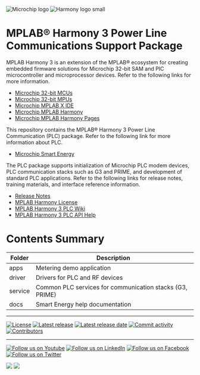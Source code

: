 ![Microchip logo](https://raw.githubusercontent.com/wiki/Microchip-MPLAB-Harmony/Microchip-MPLAB-Harmony.github.io/images/microchip_logo.png)
![Harmony logo small](https://raw.githubusercontent.com/wiki/Microchip-MPLAB-Harmony/Microchip-MPLAB-Harmony.github.io/images/microchip_mplab_harmony_logo_small.png)

# MPLAB® Harmony 3 Power Line Communications Support Package

MPLAB Harmony 3 is an extension of the MPLAB® ecosystem for creating
embedded firmware solutions for Microchip 32-bit SAM and PIC microcontroller
and microprocessor devices.  Refer to the following links for more information.
 - [Microchip 32-bit MCUs](https://www.microchip.com/design-centers/32-bit)
 - [Microchip 32-bit MPUs](https://www.microchip.com/design-centers/32-bit-mpus)
 - [Microchip MPLAB X IDE]( https://www.microchip.com/mplab/mplab-x-ide )
 - [Microchip MPLAB Harmony]( https://www.microchip.com/mplab/mplab-harmony )
 - [Microchip MPLAB Harmony Pages]( https://microchip-mplab-harmony.github.io/ )

This repository contains the MPLAB® Harmony 3 Power Line Communication (PLC) package. 
Refer to the following link for more information about PLC.
 - [Microchip Smart Energy]( https://www.microchip.com/design-centers/smart-energy-products/power-line-communications )
 
The PLC package supports initialization of Microchip PLC modem devices, PLC communication 
stacks such as G3 and PRIME, and development of standard PLC applications. 
Refer to the following links for release notes, training materials, and interface 
reference information.
 - [Release Notes](./release_notes.md)
 - [MPLAB Harmony License](mplab_harmony_license.md)
 - [MPLAB Harmony 3 PLC Wiki]( https://github.com/Microchip-MPLAB-Harmony/smartenergy_plc/wiki )
 - [MPLAB Harmony 3 PLC API Help]( https://microchip-mplab-harmony.github.io/smartenergy_plc )

# Contents Summary

| Folder     | Description                                                           |
|------------|-----------------------------------------------------------------------|
| apps       | Metering demo application                                             |
| driver     | Drivers for PLC and RF devices                                        |
| service    | Common PLC services for communication stacks (G3, PRIME)              |
| docs       | Smart Energy help documentation                                       |

____

[![License](https://img.shields.io/badge/license-Harmony%20license-orange.svg)](https://github.com/Microchip-MPLAB-Harmony/smartenergy/blob/master/mplab_harmony_license.md)
[![Latest release](https://img.shields.io/github/release/Microchip-MPLAB-Harmony/smartenergy.svg)](https://github.com/Microchip-MPLAB-Harmony/smartenergy/releases/latest)
[![Latest release date](https://img.shields.io/github/release-date/Microchip-MPLAB-Harmony/smartenergy.svg)](https://github.com/Microchip-MPLAB-Harmony/smartenergy/releases/latest)
[![Commit activity](https://img.shields.io/github/commit-activity/y/Microchip-MPLAB-Harmony/smartenergy.svg)](https://github.com/Microchip-MPLAB-Harmony/smartenergy/graphs/commit-activity)
[![Contributors](https://img.shields.io/github/contributors-anon/Microchip-MPLAB-Harmony/smartenergy.svg)]()

____

[![Follow us on Youtube](https://img.shields.io/badge/Youtube-Follow%20us%20on%20Youtube-red.svg)](https://www.youtube.com/user/MicrochipTechnology)
[![Follow us on LinkedIn](https://img.shields.io/badge/LinkedIn-Follow%20us%20on%20LinkedIn-blue.svg)](https://www.linkedin.com/company/microchip-technology)
[![Follow us on Facebook](https://img.shields.io/badge/Facebook-Follow%20us%20on%20Facebook-blue.svg)](https://www.facebook.com/microchiptechnology/)
[![Follow us on Twitter](https://img.shields.io/twitter/follow/MicrochipTech.svg?style=social)](https://twitter.com/MicrochipTech)

[![](https://img.shields.io/github/stars/Microchip-MPLAB-Harmony/smartenergy.svg?style=social)]()
[![](https://img.shields.io/github/watchers/Microchip-MPLAB-Harmony/smartenergy.svg?style=social)]()
